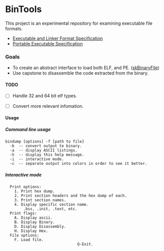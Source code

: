 # BinTools
This project is an experimental repository for examining executable file formats. 

- [Executable and Linker Format Specification](http://man7.org/linux/man-pages/man5/elf.5.html)
- [Portable Executable Specification](https://docs.microsoft.com/en-us/windows/desktop/Debug/pe-format)


### Goals
- To create an abstract interface to load both ELF, and PE. ([skBinaryFile](https://github.com/CharlesCarley/BinTools/blob/master/Source/skBinaryFile.h))
- Use capstone to disassemble the code extracted from the binary.



#### TODO
- [ ] Handle 32 and 64 bit elf types.
- [ ] Convert more relevant infomation.


#### Usage


##### Command line usage
```
bindump [options] -f [path to file]
  -b  -- convert output to binary.
  -a  -- display ASCII listings.
  -h  -- display this help message.
  -i  -- interactive mode.
  -c  -- separate output into colors in order to see it better.
```



##### Interactive mode
```
  Print options:
    1. Print hex dump.
    2. Print section headers and the hex dump of each.
    3. Print section names.
    4. Display specific section name.
        .bss, .init, .text, etc.
  Print flags:
    A. Display ascii.
    B. Display Binary.
    D. Display Disassembly.
    H. Display Hex.
  File options:
    F. Load file.
                                Q-Exit.
```
